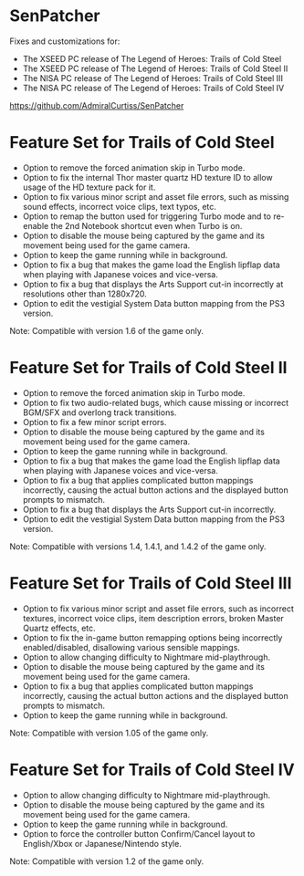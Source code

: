 SenPatcher
==========

Fixes and customizations for:
- The XSEED PC release of The Legend of Heroes: Trails of Cold Steel
- The XSEED PC release of The Legend of Heroes: Trails of Cold Steel II
- The NISA PC release of The Legend of Heroes: Trails of Cold Steel III
- The NISA PC release of The Legend of Heroes: Trails of Cold Steel IV

https://github.com/AdmiralCurtiss/SenPatcher


Feature Set for Trails of Cold Steel
====================================

* Option to remove the forced animation skip in Turbo mode.
* Option to fix the internal Thor master quartz HD texture ID to allow usage of the HD texture pack for it.
* Option to fix various minor script and asset file errors, such as missing sound effects, incorrect voice clips, text typos, etc.
* Option to remap the button used for triggering Turbo mode and to re-enable the 2nd Notebook shortcut even when Turbo is on.
* Option to disable the mouse being captured by the game and its movement being used for the game camera.
* Option to keep the game running while in background.
* Option to fix a bug that makes the game load the English lipflap data when playing with Japanese voices and vice-versa.
* Option to fix a bug that displays the Arts Support cut-in incorrectly at resolutions other than 1280x720.
* Option to edit the vestigial System Data button mapping from the PS3 version.

Note: Compatible with version 1.6 of the game only.


Feature Set for Trails of Cold Steel II
=======================================

* Option to remove the forced animation skip in Turbo mode.
* Option to fix two audio-related bugs, which cause missing or incorrect BGM/SFX and overlong track transitions.
* Option to fix a few minor script errors.
* Option to disable the mouse being captured by the game and its movement being used for the game camera.
* Option to keep the game running while in background.
* Option to fix a bug that makes the game load the English lipflap data when playing with Japanese voices and vice-versa.
* Option to fix a bug that applies complicated button mappings incorrectly, causing the actual button actions and the displayed button prompts to mismatch.
* Option to fix a bug that displays the Arts Support cut-in incorrectly.
* Option to edit the vestigial System Data button mapping from the PS3 version.

Note: Compatible with versions 1.4, 1.4.1, and 1.4.2 of the game only.


Feature Set for Trails of Cold Steel III
========================================

* Option to fix various minor script and asset file errors, such as incorrect textures, incorrect voice clips, item description errors, broken Master Quartz effects, etc.
* Option to fix the in-game button remapping options being incorrectly enabled/disabled, disallowing various sensible mappings.
* Option to allow changing difficulty to Nightmare mid-playthrough.
* Option to disable the mouse being captured by the game and its movement being used for the game camera.
* Option to fix a bug that applies complicated button mappings incorrectly, causing the actual button actions and the displayed button prompts to mismatch.
* Option to keep the game running while in background.

Note: Compatible with version 1.05 of the game only.

Feature Set for Trails of Cold Steel IV
=======================================

* Option to allow changing difficulty to Nightmare mid-playthrough.
* Option to disable the mouse being captured by the game and its movement being used for the game camera.
* Option to keep the game running while in background.
* Option to force the controller button Confirm/Cancel layout to English/Xbox or Japanese/Nintendo style.

Note: Compatible with version 1.2 of the game only.
